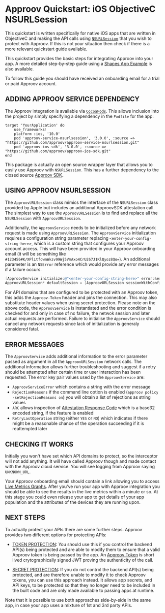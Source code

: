 # Approov Quickstart: iOS ObjectiveC NSURLSession

This quickstart is written specifically for native iOS apps that are written in ObjectiveC and making the API calls using [`NSURLSession`](https://developer.apple.com/documentation/foundation/nsurlsession) that you wish to protect with Approov. If this is not your situation then check if there is a more relevant quickstart guide available.

This quickstart provides the basic steps for integrating Approov into your app. A more detailed step-by-step guide using a [Shapes App Example](https://github.com/approov/quickstart-ios-objectivec-nsurlsession/blob/master/SHAPES-EXAMPLE.md) is also available.

To follow this guide you should have received an onboarding email for a trial or paid Approov account.

## ADDING APPROOV SERVICE DEPENDENCY
The Approov integration is available via [`CocoaPods`](https://cocoapods.org/). This allows inclusion into the project by simply specifying a dependency in the `Podfile` for the app:

```
target 'YourApplication' do
    use_frameworks!
    platform :ios, '10.0'
    pod 'approov-service-nsurlsession', '3.0.0', :source => "https://github.com/approov/approov-service-nsurlsession.git"
    pod 'approov-ios-sdk', '3.0.0', :source => "https://github.com/approov/approov-ios-sdk.git"
end
```

This package is actually an open source wrapper layer that allows you to easily use Approov with `NSURLSession`. This has a further dependency to the closed source [Approov SDK](https://github.com/approov/approov-ios-sdk).

## USING APPROOV NSURLSESSION
The `ApproovURLSession` class mimics the interface of the `NSURLSession` class provided by Apple but includes an additional ApproovSDK attestation call. The simplest way to use the `ApproovURLSession` is to find and replace all the `NSURLSession` with `ApproovURLSession`.

Additionally, the `ApproovService` needs to be initialized before any network request is made using `ApproovURLSession`. The `ApproovService` initialization requires a configuration string parameter replacing `<enter-your-config-string-here>`, which is a custom string that configures your Approov account access. This will have been provided in your Approov onboarding email (it will be something like `#123456#K/XPlLtfcwnWkzv99Wj5VmAxo4CrU267J1KlQyoz8Qo=`). An additional parameter is an `NSError` reference which would provide any error messages if a failure occurs.

```ObjectiveC
[ApproovService initialize:@"<enter-your-config-string-here>" error:&error];
ApproovURLSession* defaultSession = [ApproovURLSession sessionWithConfiguration:NSURLSessionConfiguration.defaultSessionConfiguration];
```

For API domains that are configured to be protected with an Approov token, this adds the `Approov-Token` header and pins the connection. This may also substitute header values when using secret protection.
Please note on the above code, the `ApproovService` is instantiated and the error condition is checked for and only in case of no failure, the netwok session and later actual requests are performed. Failure to initialise the `ApproovService` should cancel any network requests since lack of initialization is generaly considered fatal.

## ERROR MESSAGES
The `ApproovService` adds additional information to the error parameter passed as argument in all the `ApproovURLSession` network calls. The additional information allows further troubleshooting and suggest if a retry should be attempted after certain time or user interaction has been requested. The error key pair values used by the `ApproovService` are:

* `ApproovServiceError` which contains a string with the error message
* `RejectionReasons` if the command line option is enabled (`approov policy -setRejectionReasons on`) you will obtain a list of rejections as string values
* `ARC` allows inspection of [Attestation Response Code](https://approov.io/docs/latest/approov-usage-documentation/#getting-an-attestation-response-code) which is a base32 encoded string, if the feature is enabled 
* `RetryLastOperation` string (either `YES` or `NO`) which indicates if there might be a reasonable chance of the operation succeeding if it is reattempted later

## CHECKING IT WORKS
Initially you won't have set which API domains to protect, so the interceptor will not add anything. It will have called Approov though and made contact with the Approov cloud service. You will see logging from Approov saying `UNKNOWN_URL`.

Your Approov onboarding email should contain a link allowing you to access [Live Metrics Graphs](https://approov.io/docs/latest/approov-usage-documentation/#metrics-graphs). After you've run your app with Approov integration you should be able to see the results in the live metrics within a minute or so. At this stage you could even release your app to get details of your app population and the attributes of the devices they are running upon.

## NEXT STEPS
To actually protect your APIs there are some further steps. Approov provides two different options for protecting APIs:

* [TOKEN PROTECTION](https://github.com/approov/quickstart-ios-objectivec-nsurlsession/blob/master/TOKEN-PROTECTION.md): You should use this if you control the backend API(s) being protected and are able to modify them to ensure that a valid Approov token is being passed by the app. An [Approov Token](https://approov.io/docs/latest/approov-usage-documentation/#approov-tokens) is short lived crytographically signed JWT proving the authenticity of the call.

* [SECRET PROTECTION](https://github.com/approov/quickstart-ios-objectivec-nsurlsession/blob/master/SECRET-PROTECTION.md): If you do not control the backend API(s) being protected, and are therefore unable to modify it to check Approov tokens, you can use this approach instead. It allows app secrets, and API keys, to be protected so that they no longer need to be included in the built code and are only made available to passing apps at runtime.

Note that it is possible to use both approaches side-by-side in the same app, in case your app uses a mixture of 1st and 3rd party APIs.